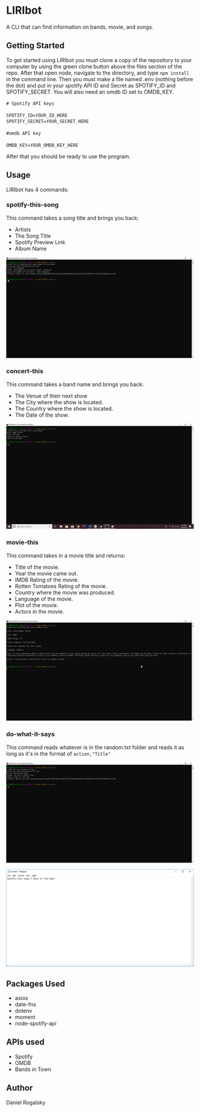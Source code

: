 # LIRIbot
A CLI that can find information on bands, movie, and songs. 

## Getting Started
To get started using LIRIbot you must clone a copy of the repository to your computer by using the green clone button above the files section of the repo. After that open node, navigate to the directory, and type `npm install` in the command line. Then you must make a file named .env (nothing before the dot) and put in your spotify API ID and Secret as SPOTIFY_ID and SPOTIFY_SECRET. You will also need an omdb ID set to OMDB_KEY.

```
# Spotify API keys

SPOTIFY_ID=YOUR_ID_HERE
SPOTIFY_SECRET=YOUR_SECRET_HERE

#omdb API key

OMDB_KEY=YOUR_OMDB_KEY_HERE
```

After that you should be ready to use the program.

## Usage
LIRIbot has 4 commands:

### spotify-this-song

This command takes a song title and brings you back:
   * Artists
   * The Song Title
   * Spotify Preview Link
   * Album Name

![Image of Command line](/images/Spotifyscreen.png)

### concert-this

This command takes a band name and brings you back:
   * The Venue of their next show
   * The City where the show is located.
   * The Country where the show is located.
   * The Date of the show.

![Image of Command line](/images/BandsScreen.png)

### movie-this

This command takes in a movie title and returns:
   * Title of the movie.
   * Year the movie came out.
   * IMDB Rating of the movie.
   * Rotten Tomatoes Rating of the movie.
   * Country where the movie was produced.
   * Language of the movie.
   * Plot of the movie.
   * Actors in the movie.

![Image of Command line](/images/OMDBscreen.png)

### do-what-it-says

This command reads whatever is in the random.txt folder and reads it as long as it's in the format of `action,"Title"`

![Image of Command line](/images/RandomScreen.png)

![Image of Notepad](/images/notepadScreen.png)

## Packages Used
   * axios
   * date-fns
   * dotenv
   * moment
   * node-spotify-api

## APIs used
   * Spotify
   * OMDB
   * Bands in Town

## Author
Daniel Rogalsky